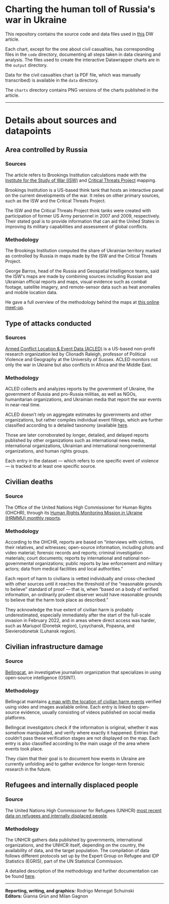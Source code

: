 #  Charting the human toll of Russia's war in Ukraine 
This repository contains the source code and data files used in [this](#) DW article.  

Each chart, except for the one about civil casualties, has corresponding files in the `code` directory, documenting all steps taken in data cleaning and analysis. The files used to create the interactive Datawrapper charts are in the `output` directory.  

Data for the civil casualties chart (a PDF file, which was manually transcribed) is available in the `data` directory.  

The `charts` directory contains PNG versions of the charts published in the article.  


---

# Details about sources and datapoints

## Area controlled by Russia

### Sources

The article refers to Brookings Institution calculations made with the [Institute for the Study of War (ISW)](https://www.understandingwar.org/) and [Critical Threats Project](https://www.criticalthreats.org/) mapping. 

Brookings Institution is a US-based think tank that hosts an interactive panel on the current developments of the war. It relies on other primary sources, such as the ISW and the Critical Threats Project. 
 
The ISW and the Critical Threats Project think tanks were created with participation of former US Army personnel in 2007 and 2009, respectively. Their stated goal is to provide information that can aid the United States in improving its military capabilities and assessment of global conflicts. 

### Methodology

The Brookings Institution computed the share of Ukrainian territory marked as controlled by Russia in maps made by the ISW and the Critical Threats Project. 

George Barros, head of the Russia and Geospatial Intelligence teams, said the ISW's maps are made by combining sources including Russian and Ukrainian official reports and maps, visual evidence such as combat footage, satellite imagery, and remote-sensor data such as heat anomalies and mobile location data. 

He gave a full overview of the methodology behind the maps at [this online meet-up](https://www.youtube.com/watch?v=1iTbT9VyVNo).

## Type of attacks conducted

### Sources

[Armed Conflict Location & Event Data (ACLED)](https://acleddata.com/ukraine-conflict-monitor/) is a US-based non-profit research organization led by Clionadh Raleigh, professor of Political Violence and Geography at the University of Sussex. ACLED monitors not only the war in Ukraine but also conflicts in Africa and the Middle East. 

### Methodology

ACLED collects and analyzes reports by the government of Ukraine, the government of Russia and pro-Russia militias, as well as NGOs, humanitarian organizations, and Ukrainian media that report the war events in near-real time. 

ACLED doesn’t rely on aggregate estimates by governments and other organizations, but rather compiles individual event fillings, which are further classified according to a detailed taxonomy (available [here](https://acleddata.com/knowledge-base/acled-methodology-and-coding-decisions-around-conflict-in-ukraine/). 

Those are later corroborated by longer, detailed, and delayed reports published by other organizations such as international news media, international organizations, Ukrainian and international nongovernmental organizations, and human rights groups. 

Each entry in the dataset — which refers to one specific event of violence — is tracked to at least one specific source. 

## Civilian deaths

### Source

The Office of the United Nations High Commissioner for Human Rights (OHCHR), through its [Human Rights Monitoring Mission in Ukraine (HRMMU) monthly reports](https://ukraine.ohchr.org/en/reports/periodic-reports-on-the-human-rights-situation-in-ukraine).

### Methodology

According to the OHCHR, reports are based on “interviews with victims, their relatives, and witnesses; open-source information, including photo and video material; forensic records and reports; criminal investigation materials; court documents; reports by international and national non-governmental organizations; public reports by law enforcement and military actors; data from medical facilities and local authorities.” 

Each report of harm to civilians is vetted individually and cross-checked with other sources until it reaches the threshold of the “reasonable grounds to believe” standard of proof — that is, when “based on a body of verified information, an ordinarily prudent observer would have reasonable grounds to believe that the harm took place as described.” 

They acknowledge the true extent of civilian harm is probably underestimated, especially immediately after the start of the full-scale invasion in February 2022, and in areas where direct access was harder, such as Mariupol (Donetsk region), Lysychansk, Popasna, and Sievierodonetsk (Luhansk region). 

## Civilian infrastructure damage

### Source

[Bellingcat](https://www.bellingcat.com/), an investigative journalism organization that specializes in using open-source intelligence (OSINT). 

### Methodology

Bellingcat maintains [a map with the location of civilian harm events](https://ukraine.bellingcat.com/) verified using video and images available online. Each entry is linked to open-source evidence, usually consisting of videos published on social media platforms. 

Bellingcat investigators check if the information is original, whether it was somehow manipulated, and verify where exactly it happened. Entries that couldn’t pass these verification stages are not displayed on the map. Each entry is also classified according to the main usage of the area where events took place.

They claim that their goal is to document how events in Ukraine are currently unfolding and to gather evidence for longer-term forensic research in the future. 

## Refugees and internally displaced people

### Source

The United Nations High Commissioner for Refugees (UNHCR) [most recent data on refugees and internally displaced people](https://www.unhcr.org/refugee-statistics).

### Methodology

The UNHCR gathers data published by governments, international organizations, and the UNHCR itself, depending on the country, the availability of data, and the target population. The compilation of data follows different protocols set up by the Expert Group on Refugee and IDP Statistics (EGRIS), part of the UN Statistical Commission.

A detailed description of the methodology and further documentation can be found [here](https://www.unhcr.org/refugee-statistics/methodology).

---  

**Reporting, writing, and graphics:** Rodrigo Menegat Schuinski  
**Editors:** Gianna Grün and Milan Gagnon
